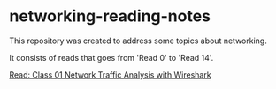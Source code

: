 # networking-reading-notes

This repository was created to address some topics about networking. 

It consists of reads that goes from 'Read 0' to 'Read 14'.

[Read: Class 01 Network Traffic Analysis with Wireshark](https://github.com/VascoLucas01/networking-reading-notes/wiki/Read:-Class-01---Network-Traffic-Analysis-with-Wireshark)


